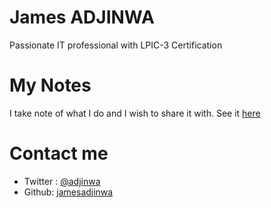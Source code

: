 # James ADJINWA

Passionate IT professional with LPIC-3 Certification

# My Notes

I take note of what I do and I wish to share it with. See it [here](notes/index)

# Contact me

- Twitter : [@adjinwa](https://twitter.com/adjinwa)
- Github: [jamesadjinwa](https://github.com/jamesadjinwa)
